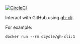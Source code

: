 [![CircleCI](https://circleci.com/gh/dcycle/docker-gh-cli/tree/master.svg?style=svg)](https://circleci.com/gh/dcycle/docker-gh-cli/tree/master)

Interact with GitHub using [gh-cli](https://github.com/cli/cli).

For example:

    docker run --rm dcycle/gh-cli:1
